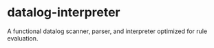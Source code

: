 # datalog-interpreter
A functional datalog scanner, parser, and interpreter optimized for rule evaluation.
